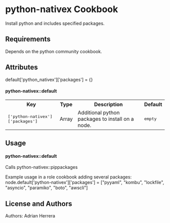 python-nativex Cookbook
=======================
Install python and includes specified packages.

Requirements
------------
Depends on the python community cookbook.

Attributes
----------
default['python_nativex']['packages'] = {}

#### python-nativex::default
<table>
  <tr>
    <th>Key</th>
    <th>Type</th>
    <th>Description</th>
    <th>Default</th>
  </tr>
  <tr>
    <td><tt>['python-nativex']['packages']</tt></td>
    <td>Array</td>
    <td>Additional python packages to install on a node.</td>
    <td><tt>empty</tt></td>
  </tr>
</table>

Usage
-----
#### python-nativex::default
Calls python-nativex::pippackages

Example usage in a role cookbook adding several packages:
node.default['python-nativex']['packages'] = ["pyyaml", "kombu", "lockfile", "asyncio", "paramiko", "boto", "awscli"]

License and Authors
-------------------
Authors: Adrian Herrera
